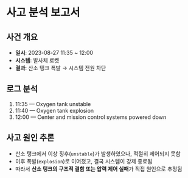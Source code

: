 # 사고 분석 보고서

## 사건 개요
- **일시**: 2023-08-27 11:35 ~ 12:00
- **시스템**: 발사체 로켓
- **결과**: 산소 탱크 폭발 → 시스템 전원 차단

## 로그 분석
1. 11:35 — Oxygen tank unstable
2. 11:40 — Oxygen tank explosion
3. 12:00 — Center and mission control systems powered down

## 사고 원인 추론
- 산소 탱크에서 이상 징후(`unstable`)가 발생하였으나, 적절히 제어되지 못함
- 이후 폭발(`explosion`)로 이어졌고, 결국 시스템이 강제 종료됨
- 따라서 **산소 탱크의 구조적 결함 또는 압력 제어 실패**가 직접 원인으로 추정됨
